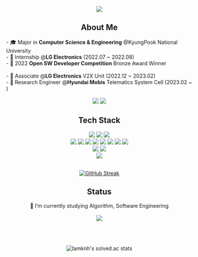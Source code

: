 
<div align="center">
          <a href="https://hits.seeyoufarm.com"><img src="https://hits.seeyoufarm.com/api/count/incr/badge.svg?url=https%3A%2F%2Fgithub.com%2Flamknh&count_bg=%2364DAE1&title_bg=%23555555&icon=github.svg&icon_color=%23E7E7E7&title=hits&edge_flat=false"/></a>
          <h2>About Me</h2>
          <div align="left" margin-left="100px">
          - 🎓 Major in <strong>Computer Science & Engineering</strong> @KyungPook National University<br>
          - 🏢 Internship @<strong>LG Electronics</strong> (2022.07 ~ 2022.08)<br>
          - 🥉 2022 <strong>Open SW Developer Competition</strong> Bronze Award Winner<br><br>
          - 🏢 Associate @<strong>LG Electronics</strong> V2X Unit (2022.12 ~ 2023.02)<br>
          - 🏢 Research Engineer @<strong>Hyundai Mobis</strong> Telematics System Cell (2023.02 ~ )<br>
<br>
          </div>
          <a href="https://velog.io/@lamknh"><img src="https://img.shields.io/badge/TechBlog-20C997?style=flat-square&logo=Velog&logoColor=white"/></a>
          <a href="https://www.linkedin.com/in/nahyeong-kim"><img src="https://img.shields.io/badge/LinkedIn-0A66C2?style=flat-square&logo=Linkedin&logoColor=white"/></a>
          <h2>Tech Stack</h2>
          <img src="https://img.shields.io/badge/C/C++-A8B9CC?style=flat-square&logo=C&logoColor=black"/>
          <img src="https://img.shields.io/badge/Java-007396?style=flat-square&logo=Java&logoColor=white"/>
          <img src="https://img.shields.io/badge/Python-3776AB?style=flat-square&logo=Python&logoColor=white"/>
<br>
          <img src="https://img.shields.io/badge/Html5-E34F26?style=flat-square&logo=Html5&logoColor=white"/>
          <img src="https://img.shields.io/badge/Css3-1572B6?style=flat-square&logo=Css3&logoColor=white"/>
          <img src="https://img.shields.io/badge/JavaScript-F7DF1E?style=flat-square&logo=JavaScript&logoColor=black"/>
          <img src="https://img.shields.io/badge/Express-000000?style=flat-square&logo=Express&logoColor=white"/>
          <img src="https://img.shields.io/badge/React-61DAFB?style=flat-square&logo=React&logoColor=black"/>
          <img src="https://img.shields.io/badge/Node.js-339933?style=flat-square&logo=Node.js&logoColor=white"/>
          <img src="https://img.shields.io/badge/MySQL-4479A1?style=flat-square&logo=MySQL&logoColor=white"/>
          <img src="https://img.shields.io/badge/Oracle-F80000?style=flat-square&logo=Oracle&logoColor=white"/>
          <br>
          <img src="https://img.shields.io/badge/Android-3DDC84?style=flat-square&logo=Android&logoColor=white"/>
          <img src="https://img.shields.io/badge/Kotlin-7F52FF?style=flat-square&logo=Kotlin&logoColor=white"/>
          <br>
          <img src="https://img.shields.io/badge/Git-F05032?style=flat-square&logo=Git&logoColor=white"/>
          <br>
          <br>          
          
[![GitHub Streak](https://github-readme-streak-stats.herokuapp.com/?user=lamknh)](https://git.io/streak-stats)
</div>
<div align="center">
          <h2>Status</h2>
          🔭 I’m currently studying Algorithm, Software Engineering <br>
          <br>
          <img src="https://img.shields.io/badge/C++-A8B9CC?style=flat-square&logo=C&logoColor=black"/>
          <br><br>
          
<br>
<br>

![lamknh's solved.ac stats](https://github-readme-solvedac.hyp3rflow.vercel.app/api/?handle=lamknh)
</div>
